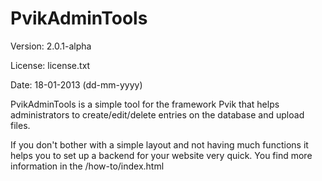 PvikAdminTools
========

Version: 2.0.1-alpha

License: license.txt

Date: 18-01-2013 (dd-mm-yyyy)

PvikAdminTools is a simple tool for the framework Pvik that helps administrators to create/edit/delete entries on the database and upload files.

If you don't bother with a simple layout and not having much functions it helps you to set up a backend for your website very quick.
You find more information in the /how-to/index.html
